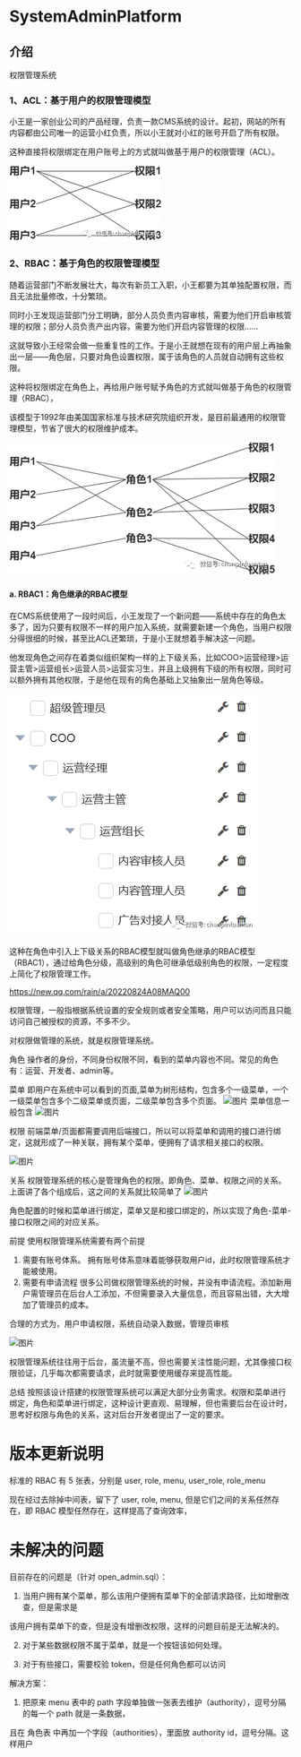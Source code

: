 # SystemAdminPlatform

## 介绍

权限管理系统

### 1、ACL：基于用户的权限管理模型

小王是一家创业公司的产品经理，负责一款CMS系统的设计。起初，网站的所有内容都由公司唯一的运营小红负责，所以小王就对小红的账号开启了所有权限。

这种直接将权限绑定在用户账号上的方式就叫做基于用户的权限管理（ACL）。

![](img/ACL.png)

### 2、RBAC：基于角色的权限管理模型

随着运营部门不断发展壮大，每次有新员工入职，小王都要为其单独配置权限，而且无法批量修改，十分繁琐。

同时小王发现运营部门分工明确，部分人员负责内容审核，需要为他们开启审核管理的权限；部分人员负责产出内容，需要为他们开启内容管理的权限……

这就导致小王经常会做一些重复性的工作。于是小王就想在现有的用户层上再抽象出一层——角色层，只要对角色设置权限，属于该角色的人员就自动拥有这些权限。

这种将权限绑定在角色上，再给用户账号赋予角色的方式就叫做基于角色的权限管理（RBAC），

该模型于1992年由美国国家标准与技术研究院组织开发，是目前最通用的权限管理模型，节省了很大的权限维护成本。

![](img/RBAC.png)

#### a. RBAC1：角色继承的RBAC模型

在CMS系统使用了一段时间后，小王发现了一个新问题——系统中存在的角色太多了，因为只要有权限不一样的用户加入系统，就需要新建一个角色，当用户权限分得很细的时候，甚至比ACL还繁琐，于是小王就想着手解决这一问题。

他发现角色之间存在着类似组织架构一样的上下级关系，比如COO>运营经理>运营主管>运营组长>运营人员>运营实习生，并且上级拥有下级的所有权限，同时可以额外拥有其他权限，于是他在现有的角色基础上又抽象出一层角色等级。

![](img/RBAC1.png)

这种在角色中引入上下级关系的RBAC模型就叫做角色继承的RBAC模型（RBAC1），通过给角色分级，高级别的角色可继承低级别角色的权限，一定程度上简化了权限管理工作。


https://new.qq.com/rain/a/20220824A08MAQ00

权限管理，一般指根据系统设置的安全规则或者安全策略，用户可以访问而且只能访问自己被授权的资源，不多不少。

对权限做管理的系统，就是权限管理系统。




角色
操作者的身份，不同身份权限不同，看到的菜单内容也不同。常见的角色有：运营、开发者、admin等。

菜单
即用户在系统中可以看到的页面,菜单为树形结构，包含多个一级菜单，一个一级菜单包含多个二级菜单或页面，二级菜单包含多个页面。
![图片](https://pic3.zhimg.com/80/v2-e22f2eb26f41b42d29da2c16f3802806_720w.jpg)
菜单信息一般包含
![图片](https://pic4.zhimg.com/80/v2-1f46e2e73fd53f2c1091e790378adb7b_720w.jpg)

权限
前端菜单/页面都需要调用后端接口，所以可以将菜单和调用的接口进行绑定，这就形成了一种关联，拥有某个菜单，便拥有了请求相关接口的权限。

![图片](https://pic3.zhimg.com/80/v2-1123f7290574c3d8c44292454254e79a_720w.jpg)

关系
权限管理系统的核心是管理角色的权限。即角色、菜单、权限之间的关系。上面讲了各个组成后，这之间的关系就比较简单了
![图片](https://pic1.zhimg.com/80/v2-6a2c85b5f6632736a5cd8d41de98bc58_720w.jpg)

角色配置的时候和菜单进行绑定，菜单又是和接口绑定的，所以实现了角色-菜单-接口权限之间的对应关系。

前提
使用权限管理系统需要有两个前提

1. 需要有账号体系。
拥有账号体系意味着能够获取用户id，此时权限管理系统才能被使用。
2. 需要有申请流程
很多公司做权限管理系统的时候，并没有申请流程。添加新用户需管理员在后台人工添加，不但需要录入大量信息，而且容易出错，大大增加了管理员的成本。

合理的方式为，用户申请权限，系统自动录入数据，管理员审核

![图片](https://pic4.zhimg.com/80/v2-041fd5f46079971c6b95bdc468a92c87_720w.jpg)

权限管理系统往往用于后台，虽流量不高，但也需要关注性能问题，尤其像接口权限验证，几乎每次都需要请求，此时就需要使用缓存来提高性能。

总结
按照该设计搭建的权限管理系统可以满足大部分业务需求。权限和菜单进行绑定，角色和菜单进行绑定，这种设计更直观、易理解，但也需要后台在设计时，思考好权限与角色的关系，这对后台开发者提出了一定的要求。

# 版本更新说明

标准的 RBAC 有 5 张表，分别是 user, role, menu, user_role, role_menu

现在经过去除掉中间表，留下了 user, role, menu, 但是它们之间的关系任然存在，即 RBAC 模型任然存在，这样提高了查询效率，

# 未解决的问题

目前存在的问题是（针对 open_admin.sql）：

1. 当用户拥有某个菜单，那么该用户便拥有菜单下的全部请求路径，比如增删改查，但是需求是

该用户拥有菜单下的查，但是没有增删改权限，这样的问题目前是无法解决的。

2. 对于某些数据权限不属于菜单，就是一个按钮该如何处理。

3. 对于有些接口，需要校验 token，但是任何角色都可以访问


解决方案：

1. 把原来 menu 表中的 path 字段单独做一张表去维护（authority），逗号分隔的每一个 path 就是一条数据， 

且在 角色表 中再加一个字段（authorities），里面放 authority id，逗号分隔。这样用户













